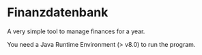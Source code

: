 # Finanzdatenbank

A very simple tool to manage finances for a year.

You need a Java Runtime Environment (> v8.0) to run the program. 
